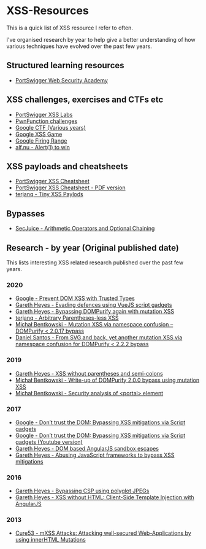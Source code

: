 # XSS-Resources

This is a quick list of XSS resource I refer to often. 

I've organised research by year to help give a better understanding of how various techniques have evolved over the past few years.

## Structured learning resources
* [PortSwigger Web Security Academy](https://portswigger.net/web-security/cross-site-scripting)


## XSS challenges, exercises and CTFs etc
* [PortSwigger XSS Labs](https://portswigger.net/web-security/all-labs#cross-site-scripting)
* [PwnFunction challenges](https://xss.pwnfunction.com/)
* [Google CTF (Various years)](https://github.com/google/google-ctf)
* [Google XSS Game](https://xss-game.appspot.com/)
* [Google Firing Range](https://public-firing-range.appspot.com/)
* [alf.nu - Alert(1) to win](https://alf.nu/alert1)

## XSS payloads and cheatsheets
* [PortSwigger XSS Cheatsheet](https://portswigger.net/web-security/cross-site-scripting/cheat-sheet)
* [PortSwigger XSS Cheatsheet - PDF version](https://portswigger.net/web-security/cross-site-scripting/cheat-sheet.pdf)
* [terjanq - Tiny XSS Paylods](https://github.com/terjanq/Tiny-XSS-Payloads)

## Bypasses
* [SecJuice - Arithmetic Operators and Optional Chaining](https://www.secjuice.com/xss-arithmetic-operators-chaining-bypass-sanitization/)


## Research - by year (Original published date)
This lists interesting XSS related research published over the past few years.
### 2020 
* [Google - Prevent DOM XSS with Trusted Types](https://web.dev/trusted-types/)
* [Gareth Heyes - Evading defences using VueJS script gadgets](https://portswigger.net/research/evading-defences-using-vuejs-script-gadgets)
* [Gareth Heyes - Bypassing DOMPurify again with mutation XSS](https://portswigger.net/research/bypassing-dompurify-again-with-mutation-xss)
* [terjanq - Arbitrary Parentheses-less XSS](https://medium.com/@terjanq/arbitrary-parentheses-less-xss-e4a1cf37c13d)
* [Michał Bentkowski - Mutation XSS via namespace confusion – DOMPurify < 2.0.17 bypass](https://research.securitum.com/mutation-xss-via-mathml-mutation-dompurify-2-0-17-bypass/)
* [Daniel Santos - From SVG and back, yet another mutation XSS via namespace confusion for DOMPurify < 2.2.2 bypass](https://vovohelo.medium.com/from-svg-and-back-yet-another-mutation-xss-via-namespace-confusion-for-dompurify-2-2-2-bypass-5d9ae8b1878f)

### 2019
* [Gareth Heyes - XSS without parentheses and semi-colons](https://portswigger.net/research/xss-without-parentheses-and-semi-colons)
* [Michał Bentkowski - Write-up of DOMPurify 2.0.0 bypass using mutation XSS ](https://research.securitum.com/dompurify-bypass-using-mxss/)
* [Michał Bentkowski - Security analysis of \<portal\> element](https://research.securitum.com/security-analysis-of-portal-element/)

### 2017 
* [Google - Don’t trust the DOM: Bypassing XSS mitigations via Script gadgets](https://www.blackhat.com/docs/us-17/thursday/us-17-Lekies-Dont-Trust-The-DOM-Bypassing-XSS-Mitigations-Via-Script-Gadgets.pdf)
* [Google - Don’t trust the DOM: Bypassing XSS mitigations via Script gadgets (Youtube version)](https://www.youtube.com/watch?v=i6Ug8O23DMU&feature=emb_title)
* [Gareth Heyes - DOM based AngularJS sandbox escapes](https://portswigger.net/research/dom-based-angularjs-sandbox-escapes)
* [Gareth Heyes - Abusing JavaScript frameworks to bypass XSS mitigations](https://portswigger.net/research/abusing-javascript-frameworks-to-bypass-xss-mitigations)

### 2016
* [Gareth Heyes - Bypassing CSP using polyglot JPEGs](https://portswigger.net/research/bypassing-csp-using-polyglot-jpegs)
* [Gareth Heyes - XSS without HTML: Client-Side Template Injection with AngularJS](https://portswigger.net/research/xss-without-html-client-side-template-injection-with-angularjs)

### 2013 
* [Cure53 - mXSS Attacks:  Attacking well-secured Web-Applications by using innerHTML Mutations](https://cure53.de/fp170.pdf)

